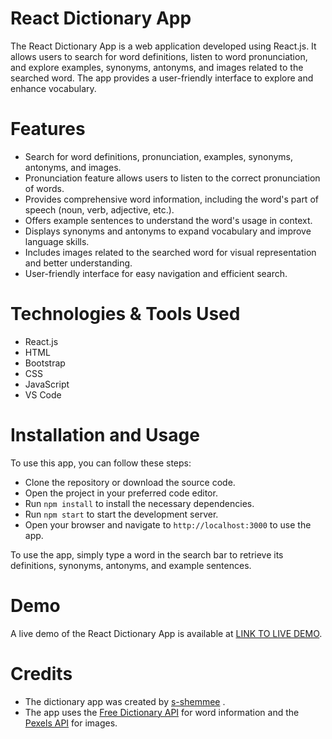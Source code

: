 # React Dictionary App
The React Dictionary App is a web application developed using React.js. It allows users to search for word definitions, listen to word pronunciation, and explore examples, synonyms, antonyms, and images related to the searched word. The app provides a user-friendly interface to explore and enhance vocabulary.

# Features
- Search for word definitions, pronunciation, examples, synonyms, antonyms, and images.
- Pronunciation feature allows users to listen to the correct pronunciation of words.
- Provides comprehensive word information, including the word's part of speech (noun, verb, adjective, etc.).
- Offers example sentences to understand the word's usage in context.
- Displays synonyms and antonyms to expand vocabulary and improve language skills.
- Includes images related to the searched word for visual representation and better understanding.
- User-friendly interface for easy navigation and efficient search.

# Technologies & Tools Used
- React.js
- HTML
- Bootstrap
- CSS
- JavaScript
- VS Code

# Installation and Usage
To use this app, you can follow these steps:

- Clone the repository or download the source code.
- Open the project in your preferred code editor.
- Run  `npm install` to install the necessary dependencies.
- Run `npm start` to start the development server.
- Open your browser and navigate to `http://localhost:3000` to use the app.

To use the app, simply type a word in the search bar to retrieve its definitions, synonyms, antonyms, and example sentences.

# Demo
A live demo of the React Dictionary App is available at [LINK TO LIVE DEMO](https://dictionary-react-app-kohl.vercel.app).

# Credits
- The dictionary app was created by [s-shemmee](https://github.com/s-shemmee) .
- The app uses the [Free Dictionary API](https://dictionaryapi.dev) for word information and the [Pexels API](https://www.pexels.com/api/documentation/) for images.


